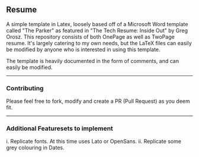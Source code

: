 ## Resume
A simple template in Latex, loosely based off of a Microsoft Word template called "The Parker" as featured in "The Tech Resume: Inside Out" by Greg Orosz. This repository consists of both OnePage as well as TwoPage resume. It's largely catering to my own needs, but the LaTeX files can easily be modified by anyone who is interested in using this template.

The template is heavily documented in the form of comments, and can easily be modified.

---


### Contributing
Please feel free to fork, modify and create a PR (Pull Request) as you deem fit.

---


### Additional Featuresets to implement
i. Replicate fonts. At this time uses Lato or OpenSans.
ii. Replicate some grey colouring in Dates.
